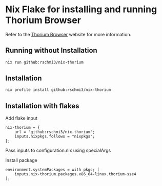 # Nix Flake for installing and running Thorium Browser

Refer to the [Thorium Browser](https://thorium.rocks/) website for more information.


## Running without Installation

```bash
nix run github:rschmi3/nix-thorium
```

## Installation

```bash
nix profile install github:rschmi3/nix-thorium
```

## Installation with flakes
Add flake input
```
nix-thorium = {
    url = "github:rschmi3/nix-thorium";
    inputs.nixpkgs.follows = "nixpkgs";
};
```
Pass inputs to configuration.nix using specialArgs

Install package
```
environment.systemPackages = with pkgs; [
    inputs.nix-thorium.packages.x86_64-linux.thorium-sse4
];

```
